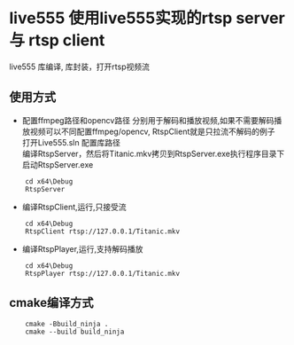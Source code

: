 # live555 使用live555实现的rtsp server与 rtsp client
live555 库编译, 库封装，打开rtsp视频流

## 使用方式
* 配置ffmpeg路径和opencv路径 分别用于解码和播放视频,如果不需要解码播放视频可以不同配置ffmpeg/opencv, RtspClient就是只拉流不解码的例子
    </br>打开Live555.sln 配置库路径
    </br>编译RtspServer，然后将Titanic.mkv拷贝到RtspServer.exe执行程序目录下启动RtspServer.exe
```   
    cd x64\Debug
    RtspServer
```

* 编译RtspClient,运行,只接受流
```
    cd x64\Debug
    RtspClient rtsp://127.0.0.1/Titanic.mkv
```

* 编译RtspPlayer,运行,支持解码播放
```
    cd x64\Debug
    RtspPlayer rtsp://127.0.0.1/Titanic.mkv
```

## cmake编译方式 
```
    cmake -Bbuild_ninja .
    cmake --build build_ninja
```